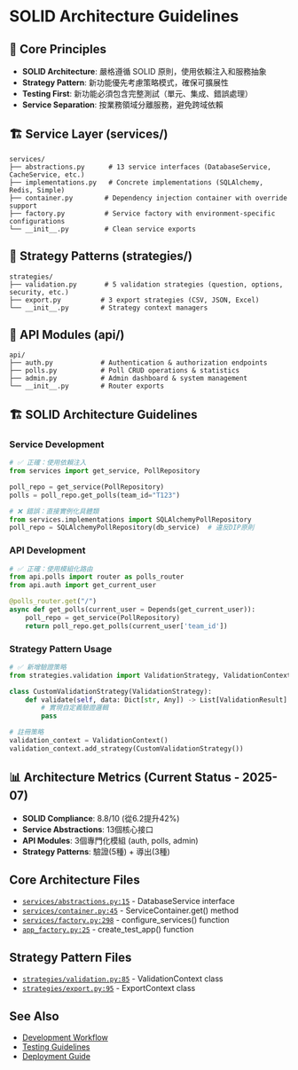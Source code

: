 # SOLID Architecture Guidelines

## 🎯 Core Principles

- **SOLID Architecture**: 嚴格遵循 SOLID 原則，使用依賴注入和服務抽象
- **Strategy Pattern**: 新功能優先考慮策略模式，確保可擴展性
- **Testing First**: 新功能必須包含完整測試（單元、集成、錯誤處理）
- **Service Separation**: 按業務領域分離服務，避免跨域依賴

## 🏗️ Service Layer (services/)

```
services/
├── abstractions.py      # 13 service interfaces (DatabaseService, CacheService, etc.)
├── implementations.py   # Concrete implementations (SQLAlchemy, Redis, Simple)
├── container.py        # Dependency injection container with override support
├── factory.py          # Service factory with environment-specific configurations
└── __init__.py         # Clean service exports
```

## 🎯 Strategy Patterns (strategies/)

```
strategies/
├── validation.py       # 5 validation strategies (question, options, security, etc.)
├── export.py          # 3 export strategies (CSV, JSON, Excel)
└── __init__.py        # Strategy context managers
```

## 🔗 API Modules (api/)

```
api/
├── auth.py            # Authentication & authorization endpoints
├── polls.py           # Poll CRUD operations & statistics
├── admin.py           # Admin dashboard & system management
└── __init__.py        # Router exports
```

## 🏗️ SOLID Architecture Guidelines

### Service Development

```python
# ✅ 正確：使用依賴注入
from services import get_service, PollRepository

poll_repo = get_service(PollRepository)
polls = poll_repo.get_polls(team_id="T123")

# ❌ 錯誤：直接實例化具體類
from services.implementations import SQLAlchemyPollRepository
poll_repo = SQLAlchemyPollRepository(db_service)  # 違反DIP原則
```

### API Development

```python
# ✅ 正確：使用模組化路由
from api.polls import router as polls_router
from api.auth import get_current_user

@polls_router.get("/")
async def get_polls(current_user = Depends(get_current_user)):
    poll_repo = get_service(PollRepository)
    return poll_repo.get_polls(current_user['team_id'])
```

### Strategy Pattern Usage

```python
# ✅ 新增驗證策略
from strategies.validation import ValidationStrategy, ValidationContext

class CustomValidationStrategy(ValidationStrategy):
    def validate(self, data: Dict[str, Any]) -> List[ValidationResult]:
        # 實現自定義驗證邏輯
        pass

# 註冊策略
validation_context = ValidationContext()
validation_context.add_strategy(CustomValidationStrategy())
```

## 📊 Architecture Metrics (Current Status - 2025-07)

- **SOLID Compliance**: 8.8/10 (從6.2提升42%)
- **Service Abstractions**: 13個核心接口
- **API Modules**: 3個專門化模組 (auth, polls, admin)
- **Strategy Patterns**: 驗證(5種) + 導出(3種)

## Core Architecture Files

- [`services/abstractions.py:15`](../../services/abstractions.py) - DatabaseService interface
- [`services/container.py:45`](../../services/container.py) - ServiceContainer.get() method
- [`services/factory.py:298`](../../services/factory.py) - configure_services() function
- [`app_factory.py:25`](../../app_factory.py) - create_test_app() function

## Strategy Pattern Files

- [`strategies/validation.py:85`](../../strategies/validation.py) - ValidationContext class
- [`strategies/export.py:95`](../../strategies/export.py) - ExportContext class

## See Also

- [Development Workflow](../development/workflow.md)
- [Testing Guidelines](../testing/guidelines.md)
- [Deployment Guide](../deployment/production.md)
